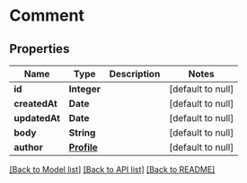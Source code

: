 # Comment
## Properties

| Name | Type | Description | Notes |
|------------ | ------------- | ------------- | -------------|
| **id** | **Integer** |  | [default to null] |
| **createdAt** | **Date** |  | [default to null] |
| **updatedAt** | **Date** |  | [default to null] |
| **body** | **String** |  | [default to null] |
| **author** | [**Profile**](Profile.md) |  | [default to null] |

[[Back to Model list]](../README.md#documentation-for-models) [[Back to API list]](../README.md#documentation-for-api-endpoints) [[Back to README]](../README.md)

